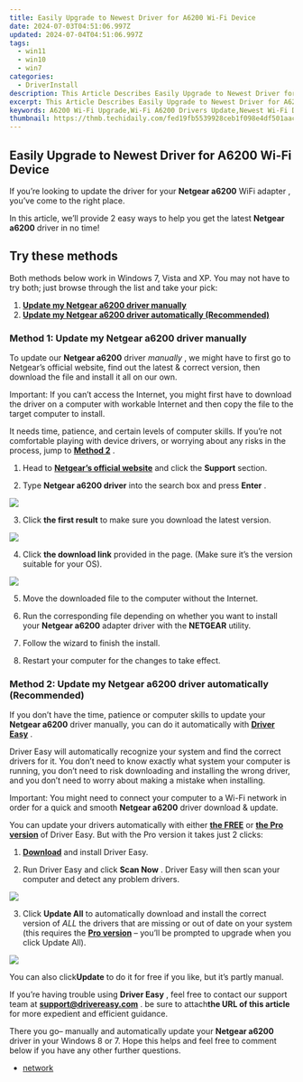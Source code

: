 ```yaml
---
title: Easily Upgrade to Newest Driver for A6200 Wi-Fi Device
date: 2024-07-03T04:51:06.997Z
updated: 2024-07-04T04:51:06.997Z
tags:
  - win11
  - win10
  - win7
categories:
  - DriverInstall
description: This Article Describes Easily Upgrade to Newest Driver for A6200 Wi-Fi Device
excerpt: This Article Describes Easily Upgrade to Newest Driver for A6200 Wi-Fi Device
keywords: A6200 Wi-Fi Upgrade,Wi-Fi A6200 Drivers Update,Newest Wi-Fi Device Driver,Compatible Drivers A6200,Driver Upgrade Guide A6200,Latest Drivers Support A6200,A6200 Wi-Fi Driver Update Instructions
thumbnail: https://thmb.techidaily.com/fed19fb5539928ceb1f098e4df501aac24d80c5bb6000047d745afbd7491bdcb.jpg
---
```


## Easily Upgrade to Newest Driver for A6200 Wi-Fi Device

 If you’re looking to update the driver for your **Netgear a6200**  WiFi adapter , you’ve come to the right place.

 In this article, we’ll provide 2 easy ways to help you get the latest **Netgear a6200** driver in no time!

## Try these methods

 Both methods below work in Windows 7, Vista and XP. You may not have to try both; just browse through the list and take your pick:

1. **[Update my Netgear a6200 driver manually](#M1)**
2. **[Update my Netgear a6200 driver automatically (Recommended)](#M2)**

### Method 1: Update my **Netgear a6200**   driver manually

 To update our **Netgear a6200** driver _manually_  , we might have to first go to Netgear’s official website, find out  the latest & correct version, then download the file and install it all on our own.

 Important: If you can’t access the Internet, you might first have to download the driver on a computer with workable Internet and then copy the file to the target computer to install.

 It needs time, patience, and certain levels of computer skills. If you’re not comfortable playing  with device drivers, or worrying about any risks in the process, jump to **[Method 2](#M2)** .

 1) Head to [**Netgear’s official website**](https://www.netgear.com/default.aspx)  and click the **Support** section.

 2) Type   **Netgear a6200 driver**  into the search box and press **Enter** .

![](https://images.drivereasy.com/wp-content/uploads/2018/07/img_5b583b76406f6.jpg)

 3) Click **the first result**   to make sure you download the latest version.

![](https://images.drivereasy.com/wp-content/uploads/2018/07/img_5b583bae436ca.jpg)

 4) Click **the download link**   provided in the page. (Make sure it’s the version suitable for your OS).

![](https://images.drivereasy.com/wp-content/uploads/2018/07/img_5b583db55e633.jpg)

5) Move the downloaded file to the computer without the Internet.

6) Run the corresponding file depending on whether you want to install your **Netgear a6200** adapter driver with the **NETGEAR** utility.

7) Follow the wizard to finish the install.

8) Restart your computer for the changes to take effect.

### Method 2: Update my **Netgear a6200**  driver automatically (Recommended)

 If you don’t have the time, patience or computer skills to update your **Netgear a6200**  driver manually, you can do it automatically with [**Driver Easy**](https://tools.techidaily.com/drivereasy/download/) .

 Driver Easy will automatically recognize your system and find the correct drivers for it. You don’t need to know exactly what system your computer is running, you don’t need to risk downloading and installing the wrong driver, and you don’t need to worry about making a mistake when installing.

 Important: You might need to connect your computer to a Wi-Fi network in order for a quick and smooth **Netgear a6200** driver download & update.

 You can update your drivers automatically with either [**the FREE**](https://tools.techidaily.com/drivereasy/download/)  or **[the Pro version](https://tools.techidaily.com/drivereasy/download/)**  of Driver Easy. But with the Pro version it takes just 2 clicks:

 1) **[Download](https://tools.techidaily.com/drivereasy/download/)**  and install Driver Easy.

 2) Run Driver Easy and click **Scan Now** .  Driver Easy will then scan your computer and detect any problem drivers.

![](https://images.drivereasy.com/wp-content/uploads/2018/07/img_5b3b19bf43ece.jpg)

3) Click **Update All** to automatically download and install the correct version of _ALL_ the drivers that are missing or out of date on your system (this requires the [**Pro version**](https://tools.techidaily.com/drivereasy/download/) – you’ll be prompted to upgrade when you click Update All).

![](https://images.drivereasy.com/wp-content/uploads/2018/07/img_5b5843314b197.jpg)

 You can also click**Update** to do it for free if you like, but it’s partly manual.

 If you’re having trouble using **Driver Easy** , feel free to contact our support team at **<support@drivereasy.com>** . be sure to attach**the URL of this article** for more expedient and efficient guidance.

 There you go– manually and automatically update your **Netgear a6200**  driver in your Windows 8 or 7\. Hope this helps and feel free to comment below if you have any other further questions.

* [network](https://store.drivereasy.com/order/cart.php?PRODS=4731822&QTY=1&AFFILIATE=108875)

<ins class="adsbygoogle"
     style="display:block"
     data-ad-format="autorelaxed"
     data-ad-client="ca-pub-7571918770474297"
     data-ad-slot="1223367746"></ins>



<ins class="adsbygoogle"
     style="display:block"
     data-ad-client="ca-pub-7571918770474297"
     data-ad-slot="8358498916"
     data-ad-format="auto"
     data-full-width-responsive="true"></ins>


